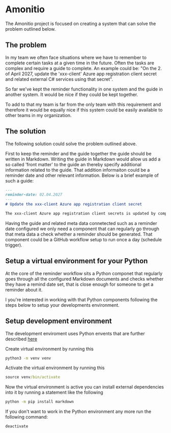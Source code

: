 # Amonitio
The Amonitio project is focused on creating a system that can solve the problem outlined below.

## The problem
In my team we often face situations where we have to remember to complete certain tasks at a given time in the future. Often the tasks are complex and require a guide to complete. An example could be: "On the 2. of April 2027, update the 'xxx-client' Azure app registration client secret and related external C# services using that secret".

So far we've kept the reminder functionality in one system and the guide in another system. It would be nice if they could be kept together.

To add to that my team is far from the only team with this requirement and therefore it would be equally nice if this system could be easily available to other teams in my organization.

## The solution
The following solution could solve the problem outlined above.

First to keep the reminder and the guide together the guide should be written in Markdown. Writing the guide in Markdown would allow us add a so called 'front matter' to the guide an thereby specify additional information related to the guide. That addition informaiton could be a reminder date and other relevant information. Below is a brief example of such a guide:

```markdown
---
reminder-date: 02.04.2027
---
# Update the xxx-client Azure app registration client secret

The xxx-client Azure app registration client secrets is updated by completing the following steps...
```
Having the guide and related meta data connetected such as a reminder date configured we only need a component that can regularly go through that meta data a check whether a reminder should be generated. That component could be a GitHub workflow setup to run once a day (schedule trigger).

## Setup a virtual environment for your Python
At the core of the reminder workflow sits a Python componet that regularly goes through all the configured Markdown documents and checks whether they have a remind date set, that is close enough for someone to get a reminder about it.

I you're interested in working with that Python components following the steps below to setup your developments environment.

## Setup development environment
The development enviroment uses Python envents that are further described [here](https://realpython.com/python-virtual-environments-a-primer/)

Create virtual environment by running this
```cmd
python3 -m venv venv
```

Activate the virtual environment by running this 
```cmd
source venv/bin/activate
```

Now the virtual environment is active you can install external dependencies into it by running a statement like the following
```cmd
python -m pip install markdown
```

If you don't want to work in the Python environment any more run the following command:
```cmd
deactivate
```

